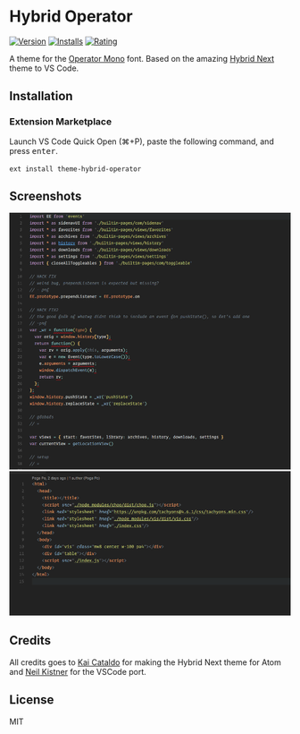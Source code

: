 # Hybrid Operator

[![Version][version-image]][marketplace-url]
[![Installs][installs-image]][marketplace-url]
[![Rating][rating-image]][marketplace-url]

A theme for the [Operator Mono](https://www.typography.com/fonts/operator/overview/) font. Based on the amazing [Hybrid Next](https://github.com/kaicataldo/hybrid-next-syntax) theme to VS Code.

## Installation

### Extension Marketplace

Launch VS Code Quick Open (⌘+P), paste the following command, and press <kbd>enter</kbd>.

`ext install theme-hybrid-operator`

## Screenshots

![JS](.github/media/js.png)
![HTML](.github/media/html.png)

## Credits

All credits goes to [Kai Cataldo](//github.com/kaicataldo) for making the Hybrid Next theme for Atom and [Neil Kistner](github.com/wyze/) for the VSCode port.

## License

MIT

[version-image]: http://vsmarketplacebadge.apphb.com/version/wyze.theme-hybrid-next.svg
[installs-image]: http://vsmarketplacebadge.apphb.com/installs/wyze.theme-hybrid-next.svg
[rating-image]: http://vsmarketplacebadge.apphb.com/rating-short/wyze.theme-hybrid-next.svg

[marketplace-url]: https://marketplace.visualstudio.com/items/wyze.theme-hybrid-next

